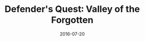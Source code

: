 ---
layout: showcase
title: "Defender's Quest꞉ Valley of the Forgotten"
featured: true
steam: http://store.steampowered.com/app/218410/
ps4: https://www.playstation.com/en-us/games/defenders-quest-valley-of-the-forgotten-dx-ps4/
psvita: https://www.playstation.com/en-us/games/defenders-quest-valley-of-the-forgotten-dx-psvita/
xbox: https://www.microsoft.com/en-us/p/defenders-quest-valley-of-the-forgotten-dx/c1tbcx541jw7
website: http://www.defendersquest.com/1/
date: "2016-07-20"
---